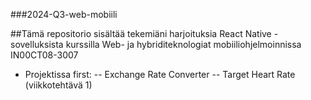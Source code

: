 ###2024-Q3-web-mobiili

##Tämä repositorio sisältää tekemiäni harjoituksia React Native -sovelluksista kurssilla Web- ja hybriditeknologiat mobiiliohjelmoinnissa IN00CT08-3007

- Projektissa first:
  -- Exchange Rate Converter
  -- Target Heart Rate (viikkotehtävä 1)

  
